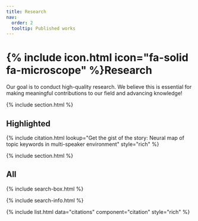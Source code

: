 ```yaml
---
title: Research
nav:
  order: 2
  tooltip: Published works
---
```


# {% include icon.html icon="fa-solid fa-microscope" %}Research

Our goal is to conduct high-quality research. We believe this is essential for making meaningful contributions to our field and advancing knowledge!

{% include section.html %}

## Highlighted

{% include citation.html lookup="Get the gist of the story: Neural map of topic keywords in multi-speaker environment" style="rich" %}

{% include section.html %}

## All

{% include search-box.html %}

{% include search-info.html %}

{% include list.html data="citations" component="citation" style="rich" %}

